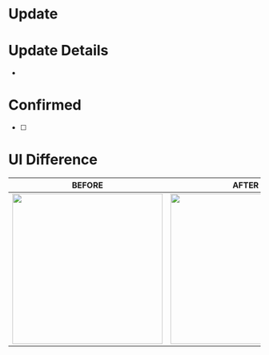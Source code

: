 # Update


# Update Details
- 

# Confirmed
- [ ]

# UI Difference
|BEFORE|AFTER|
|:--:|:--:|
|<img width="300" src=""/>|<img width="300" src=""/>|

